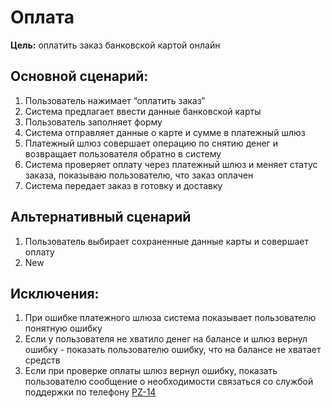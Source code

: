 # Оплата

**Цель:** оплатить заказ банковской картой онлайн

## Основной сценарий:

1. Пользователь нажимает “оплатить заказ”
2. Система предлагает ввести данные банковской карты
3. Пользователь заполняет форму
4. Система отправляет данные о карте и сумме в платежный шлюз
5. Платежный шлюз совершает операцию по снятию денег и возвращает пользователя обратно в систему
6. Система проверяет оплату через платежный шлюз и меняет статус заказа, показываю пользователю, что заказ оплачен
7. Система передает заказ в готовку и доставку

## Альтернативный сценарий

1. Пользователь выбирает сохраненные данные карты и совершает оплату
2. New

## Исключения:

1. При ошибке платежного шлюза система показывает пользователю понятную ошибку
2. Если у пользователя не хватило денег на балансе и шлюз вернул ошибку - показать пользователю ошибку, что на балансе не хватает средств
3. Если при проверке оплаты шлюз вернул ошибку, показать пользователю сообщение о необходимости связаться со службой поддержки по телефону [PZ-14](https://skillfactory-sa-ikalinichenko.atlassian.net/browse/PZ-14)
